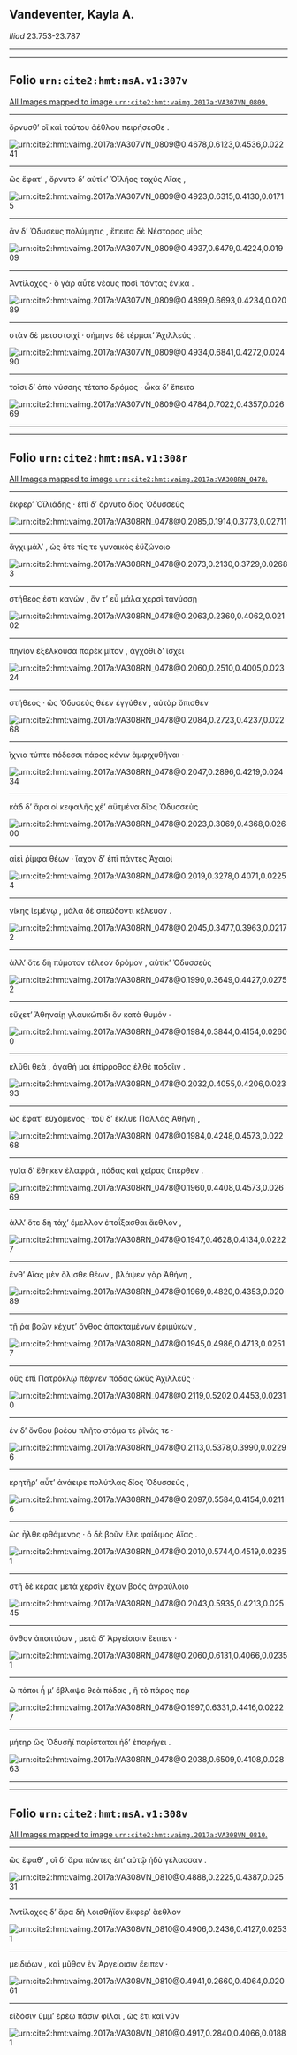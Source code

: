 ## Vandeventer, Kayla A.

*Iliad* 23.753-23.787

---

---

## **Folio `urn:cite2:hmt:msA.v1:307v`**



[All Images mapped to image `urn:cite2:hmt:vaimg.2017a:VA307VN_0809`.](http://www.homermultitext.org/ict2/index.html?urn=urn:cite2:hmt:vaimg.2017a:VA307VN_0809@0.4678,0.6123,0.4536,0.02241&urn=urn:cite2:hmt:vaimg.2017a:VA307VN_0809@0.4923,0.6315,0.4130,0.01715&urn=urn:cite2:hmt:vaimg.2017a:VA307VN_0809@0.4937,0.6479,0.4224,0.01909&urn=urn:cite2:hmt:vaimg.2017a:VA307VN_0809@0.4899,0.6693,0.4234,0.02089&urn=urn:cite2:hmt:vaimg.2017a:VA307VN_0809@0.4934,0.6841,0.4272,0.02490&urn=urn:cite2:hmt:vaimg.2017a:VA307VN_0809@0.4784,0.7022,0.4357,0.02669)

---- 

 ὄρνυσθʼ οἳ καὶ τούτου ἀέθλου πειρήσεσθε .

![urn:cite2:hmt:vaimg.2017a:VA307VN_0809@0.4678,0.6123,0.4536,0.02241](http://beta.hpcc.uh.edu/scs/image/500/500/urn:cite2:hmt:vaimg.2017a:VA307VN_0809@0.4678,0.6123,0.4536,0.02241)

---- 

 ὣς ἔφατʼ , ὄρνυτο δʼ αὐτίκʼ Ὀϊλῆος ταχὺς Αἴας ,

![urn:cite2:hmt:vaimg.2017a:VA307VN_0809@0.4923,0.6315,0.4130,0.01715](http://beta.hpcc.uh.edu/scs/image/500/500/urn:cite2:hmt:vaimg.2017a:VA307VN_0809@0.4923,0.6315,0.4130,0.01715)

---- 

 ἂν δʼ Ὀδυσεὺς πολύμητις , ἔπειτα δὲ Νέστορος υἱὸς

![urn:cite2:hmt:vaimg.2017a:VA307VN_0809@0.4937,0.6479,0.4224,0.01909](http://beta.hpcc.uh.edu/scs/image/500/500/urn:cite2:hmt:vaimg.2017a:VA307VN_0809@0.4937,0.6479,0.4224,0.01909)

---- 

 Ἀντίλοχος · ὃ γὰρ αὖτε νέους ποσὶ πάντας ἐνίκα .

![urn:cite2:hmt:vaimg.2017a:VA307VN_0809@0.4899,0.6693,0.4234,0.02089](http://beta.hpcc.uh.edu/scs/image/500/500/urn:cite2:hmt:vaimg.2017a:VA307VN_0809@0.4899,0.6693,0.4234,0.02089)

---- 

 στὰν δὲ μεταστοιχί · σήμηνε δὲ τέρματʼ Ἀχιλλεύς .

![urn:cite2:hmt:vaimg.2017a:VA307VN_0809@0.4934,0.6841,0.4272,0.02490](http://beta.hpcc.uh.edu/scs/image/500/500/urn:cite2:hmt:vaimg.2017a:VA307VN_0809@0.4934,0.6841,0.4272,0.02490)

---- 

 τοῖσι δʼ ἀπὸ νύσσης τέτατο δρόμος · ὦκα δʼ ἔπειτα

![urn:cite2:hmt:vaimg.2017a:VA307VN_0809@0.4784,0.7022,0.4357,0.02669](http://beta.hpcc.uh.edu/scs/image/500/500/urn:cite2:hmt:vaimg.2017a:VA307VN_0809@0.4784,0.7022,0.4357,0.02669)

---

---

## **Folio `urn:cite2:hmt:msA.v1:308r`**



[All Images mapped to image `urn:cite2:hmt:vaimg.2017a:VA308RN_0478`.](http://www.homermultitext.org/ict2/index.html?urn=urn:cite2:hmt:vaimg.2017a:VA308RN_0478@0.2085,0.1914,0.3773,0.02711&urn=urn:cite2:hmt:vaimg.2017a:VA308RN_0478@0.2073,0.2130,0.3729,0.02683&urn=urn:cite2:hmt:vaimg.2017a:VA308RN_0478@0.2063,0.2360,0.4062,0.02102&urn=urn:cite2:hmt:vaimg.2017a:VA308RN_0478@0.2060,0.2510,0.4005,0.02324&urn=urn:cite2:hmt:vaimg.2017a:VA308RN_0478@0.2084,0.2723,0.4237,0.02268&urn=urn:cite2:hmt:vaimg.2017a:VA308RN_0478@0.2047,0.2896,0.4219,0.02434&urn=urn:cite2:hmt:vaimg.2017a:VA308RN_0478@0.2023,0.3069,0.4368,0.02600&urn=urn:cite2:hmt:vaimg.2017a:VA308RN_0478@0.2019,0.3278,0.4071,0.02254&urn=urn:cite2:hmt:vaimg.2017a:VA308RN_0478@0.2045,0.3477,0.3963,0.02172&urn=urn:cite2:hmt:vaimg.2017a:VA308RN_0478@0.1990,0.3649,0.4427,0.02752&urn=urn:cite2:hmt:vaimg.2017a:VA308RN_0478@0.1984,0.3844,0.4154,0.02600&urn=urn:cite2:hmt:vaimg.2017a:VA308RN_0478@0.2032,0.4055,0.4206,0.02393&urn=urn:cite2:hmt:vaimg.2017a:VA308RN_0478@0.1984,0.4248,0.4573,0.02268&urn=urn:cite2:hmt:vaimg.2017a:VA308RN_0478@0.1960,0.4408,0.4573,0.02669&urn=urn:cite2:hmt:vaimg.2017a:VA308RN_0478@0.1947,0.4628,0.4134,0.02227&urn=urn:cite2:hmt:vaimg.2017a:VA308RN_0478@0.1969,0.4820,0.4353,0.02089&urn=urn:cite2:hmt:vaimg.2017a:VA308RN_0478@0.1945,0.4986,0.4713,0.02517&urn=urn:cite2:hmt:vaimg.2017a:VA308RN_0478@0.2119,0.5202,0.4453,0.02310&urn=urn:cite2:hmt:vaimg.2017a:VA308RN_0478@0.2113,0.5378,0.3990,0.02296&urn=urn:cite2:hmt:vaimg.2017a:VA308RN_0478@0.2097,0.5584,0.4154,0.02116&urn=urn:cite2:hmt:vaimg.2017a:VA308RN_0478@0.2010,0.5744,0.4519,0.02351&urn=urn:cite2:hmt:vaimg.2017a:VA308RN_0478@0.2043,0.5935,0.4213,0.02545&urn=urn:cite2:hmt:vaimg.2017a:VA308RN_0478@0.2060,0.6131,0.4066,0.02351&urn=urn:cite2:hmt:vaimg.2017a:VA308RN_0478@0.1997,0.6331,0.4416,0.02227&urn=urn:cite2:hmt:vaimg.2017a:VA308RN_0478@0.2038,0.6509,0.4108,0.02863)

---- 

 ἔκφερʼ Ὀϊλιάδης · ἐπὶ δʼ ὄρνυτο δῖος Ὀδυσσεὺς

![urn:cite2:hmt:vaimg.2017a:VA308RN_0478@0.2085,0.1914,0.3773,0.02711](http://beta.hpcc.uh.edu/scs/image/500/500/urn:cite2:hmt:vaimg.2017a:VA308RN_0478@0.2085,0.1914,0.3773,0.02711)

---- 

 ἄγχι μάλʼ , ὡς ὅτε τίς τε γυναικὸς ἐϋζώνοιο

![urn:cite2:hmt:vaimg.2017a:VA308RN_0478@0.2073,0.2130,0.3729,0.02683](http://beta.hpcc.uh.edu/scs/image/500/500/urn:cite2:hmt:vaimg.2017a:VA308RN_0478@0.2073,0.2130,0.3729,0.02683)

---- 

 στήθεός ἐστι κανών , ὅν τʼ εὖ μάλα χερσὶ τανύσσῃ

![urn:cite2:hmt:vaimg.2017a:VA308RN_0478@0.2063,0.2360,0.4062,0.02102](http://beta.hpcc.uh.edu/scs/image/500/500/urn:cite2:hmt:vaimg.2017a:VA308RN_0478@0.2063,0.2360,0.4062,0.02102)

---- 

 πηνίον ἐξέλκουσα παρὲκ μίτον , ἀγχόθι δʼ ἴσχει

![urn:cite2:hmt:vaimg.2017a:VA308RN_0478@0.2060,0.2510,0.4005,0.02324](http://beta.hpcc.uh.edu/scs/image/500/500/urn:cite2:hmt:vaimg.2017a:VA308RN_0478@0.2060,0.2510,0.4005,0.02324)

---- 

 στήθεος · ὣς Ὀδυσεὺς θέεν ἐγγύθεν , αὐτὰρ ὄπισθεν

![urn:cite2:hmt:vaimg.2017a:VA308RN_0478@0.2084,0.2723,0.4237,0.02268](http://beta.hpcc.uh.edu/scs/image/500/500/urn:cite2:hmt:vaimg.2017a:VA308RN_0478@0.2084,0.2723,0.4237,0.02268)

---- 

 ἴχνια τύπτε πόδεσσι πάρος κόνιν ἀμφιχυθῆναι ·

![urn:cite2:hmt:vaimg.2017a:VA308RN_0478@0.2047,0.2896,0.4219,0.02434](http://beta.hpcc.uh.edu/scs/image/500/500/urn:cite2:hmt:vaimg.2017a:VA308RN_0478@0.2047,0.2896,0.4219,0.02434)

---- 

 κὰδ δʼ ἄρα οἱ κεφαλῆς χέʼ ἀϋτμένα δῖος Ὀδυσσεὺς

![urn:cite2:hmt:vaimg.2017a:VA308RN_0478@0.2023,0.3069,0.4368,0.02600](http://beta.hpcc.uh.edu/scs/image/500/500/urn:cite2:hmt:vaimg.2017a:VA308RN_0478@0.2023,0.3069,0.4368,0.02600)

---- 

 αἰεὶ ῥίμφα θέων · ἴαχον δʼ ἐπὶ πάντες Ἀχαιοὶ

![urn:cite2:hmt:vaimg.2017a:VA308RN_0478@0.2019,0.3278,0.4071,0.02254](http://beta.hpcc.uh.edu/scs/image/500/500/urn:cite2:hmt:vaimg.2017a:VA308RN_0478@0.2019,0.3278,0.4071,0.02254)

---- 

 νίκης ἱεμένῳ , μάλα δὲ σπεύδοντι κέλευον .

![urn:cite2:hmt:vaimg.2017a:VA308RN_0478@0.2045,0.3477,0.3963,0.02172](http://beta.hpcc.uh.edu/scs/image/500/500/urn:cite2:hmt:vaimg.2017a:VA308RN_0478@0.2045,0.3477,0.3963,0.02172)

---- 

 ἀλλʼ ὅτε δὴ πύματον τέλεον δρόμον , αὐτίκʼ Ὀδυσσεὺς

![urn:cite2:hmt:vaimg.2017a:VA308RN_0478@0.1990,0.3649,0.4427,0.02752](http://beta.hpcc.uh.edu/scs/image/500/500/urn:cite2:hmt:vaimg.2017a:VA308RN_0478@0.1990,0.3649,0.4427,0.02752)

---- 

 εὔχετʼ Ἀθηναίῃ γλαυκώπιδι ὃν κατὰ θυμόν ·

![urn:cite2:hmt:vaimg.2017a:VA308RN_0478@0.1984,0.3844,0.4154,0.02600](http://beta.hpcc.uh.edu/scs/image/500/500/urn:cite2:hmt:vaimg.2017a:VA308RN_0478@0.1984,0.3844,0.4154,0.02600)

---- 

 κλῦθι θεά , ἀγαθή μοι ἐπίρροθος ἐλθὲ ποδοῖιν .

![urn:cite2:hmt:vaimg.2017a:VA308RN_0478@0.2032,0.4055,0.4206,0.02393](http://beta.hpcc.uh.edu/scs/image/500/500/urn:cite2:hmt:vaimg.2017a:VA308RN_0478@0.2032,0.4055,0.4206,0.02393)

---- 

 ὣς ἔφατʼ εὐχόμενος · τοῦ δʼ ἔκλυε Παλλὰς Ἀθήνη ,

![urn:cite2:hmt:vaimg.2017a:VA308RN_0478@0.1984,0.4248,0.4573,0.02268](http://beta.hpcc.uh.edu/scs/image/500/500/urn:cite2:hmt:vaimg.2017a:VA308RN_0478@0.1984,0.4248,0.4573,0.02268)

---- 

 γυῖα δʼ ἔθηκεν ἐλαφρά , πόδας καὶ χεῖρας ὕπερθεν .

![urn:cite2:hmt:vaimg.2017a:VA308RN_0478@0.1960,0.4408,0.4573,0.02669](http://beta.hpcc.uh.edu/scs/image/500/500/urn:cite2:hmt:vaimg.2017a:VA308RN_0478@0.1960,0.4408,0.4573,0.02669)

---- 

 ἀλλʼ ὅτε δὴ τάχʼ ἔμελλον ἐπαΐξασθαι ἄεθλον ,

![urn:cite2:hmt:vaimg.2017a:VA308RN_0478@0.1947,0.4628,0.4134,0.02227](http://beta.hpcc.uh.edu/scs/image/500/500/urn:cite2:hmt:vaimg.2017a:VA308RN_0478@0.1947,0.4628,0.4134,0.02227)

---- 

 ἔνθʼ Αἴας μὲν ὄλισθε θέων , βλάψεν γὰρ Ἀθήνη ,

![urn:cite2:hmt:vaimg.2017a:VA308RN_0478@0.1969,0.4820,0.4353,0.02089](http://beta.hpcc.uh.edu/scs/image/500/500/urn:cite2:hmt:vaimg.2017a:VA308RN_0478@0.1969,0.4820,0.4353,0.02089)

---- 

 τῇ ῥα βοῶν κέχυτʼ ὄνθος ἀποκταμένων ἐριμύκων ,

![urn:cite2:hmt:vaimg.2017a:VA308RN_0478@0.1945,0.4986,0.4713,0.02517](http://beta.hpcc.uh.edu/scs/image/500/500/urn:cite2:hmt:vaimg.2017a:VA308RN_0478@0.1945,0.4986,0.4713,0.02517)

---- 

 οὓς ἐπὶ Πατρόκλῳ πέφνεν πόδας ὠκὺς Ἀχιλλεύς ·

![urn:cite2:hmt:vaimg.2017a:VA308RN_0478@0.2119,0.5202,0.4453,0.02310](http://beta.hpcc.uh.edu/scs/image/500/500/urn:cite2:hmt:vaimg.2017a:VA308RN_0478@0.2119,0.5202,0.4453,0.02310)

---- 

 ἐν δʼ ὄνθου βοέου πλῆτο στόμα τε ῥῖνάς τε ·

![urn:cite2:hmt:vaimg.2017a:VA308RN_0478@0.2113,0.5378,0.3990,0.02296](http://beta.hpcc.uh.edu/scs/image/500/500/urn:cite2:hmt:vaimg.2017a:VA308RN_0478@0.2113,0.5378,0.3990,0.02296)

---- 

 κρητῆρʼ αὖτʼ ἀνάειρε πολύτλας δῖος Ὀδυσσεύς ,

![urn:cite2:hmt:vaimg.2017a:VA308RN_0478@0.2097,0.5584,0.4154,0.02116](http://beta.hpcc.uh.edu/scs/image/500/500/urn:cite2:hmt:vaimg.2017a:VA308RN_0478@0.2097,0.5584,0.4154,0.02116)

---- 

 ὡς ἦλθε φθάμενος · ὃ δὲ βοῦν ἕλε φαίδιμος Αἴας .

![urn:cite2:hmt:vaimg.2017a:VA308RN_0478@0.2010,0.5744,0.4519,0.02351](http://beta.hpcc.uh.edu/scs/image/500/500/urn:cite2:hmt:vaimg.2017a:VA308RN_0478@0.2010,0.5744,0.4519,0.02351)

---- 

 στῆ δὲ κέρας μετὰ χερσὶν ἔχων βοὸς ἀγραύλοιο

![urn:cite2:hmt:vaimg.2017a:VA308RN_0478@0.2043,0.5935,0.4213,0.02545](http://beta.hpcc.uh.edu/scs/image/500/500/urn:cite2:hmt:vaimg.2017a:VA308RN_0478@0.2043,0.5935,0.4213,0.02545)

---- 

 ὄνθον ἀποπτύων , μετὰ δʼ Ἀργείοισιν ἔειπεν ·

![urn:cite2:hmt:vaimg.2017a:VA308RN_0478@0.2060,0.6131,0.4066,0.02351](http://beta.hpcc.uh.edu/scs/image/500/500/urn:cite2:hmt:vaimg.2017a:VA308RN_0478@0.2060,0.6131,0.4066,0.02351)

---- 

 ὢ πόποι ἦ μʼ ἔβλαψε θεὰ πόδας , ἣ τὸ πάρος περ

![urn:cite2:hmt:vaimg.2017a:VA308RN_0478@0.1997,0.6331,0.4416,0.02227](http://beta.hpcc.uh.edu/scs/image/500/500/urn:cite2:hmt:vaimg.2017a:VA308RN_0478@0.1997,0.6331,0.4416,0.02227)

---- 

 μήτηρ ὣς Ὀδυσῆϊ παρίσταται ἠδʼ ἐπαρήγει .

![urn:cite2:hmt:vaimg.2017a:VA308RN_0478@0.2038,0.6509,0.4108,0.02863](http://beta.hpcc.uh.edu/scs/image/500/500/urn:cite2:hmt:vaimg.2017a:VA308RN_0478@0.2038,0.6509,0.4108,0.02863)

---

---

## **Folio `urn:cite2:hmt:msA.v1:308v`**



[All Images mapped to image `urn:cite2:hmt:vaimg.2017a:VA308VN_0810`.](http://www.homermultitext.org/ict2/index.html?urn=urn:cite2:hmt:vaimg.2017a:VA308VN_0810@0.4888,0.2225,0.4387,0.02531&urn=urn:cite2:hmt:vaimg.2017a:VA308VN_0810@0.4906,0.2436,0.4127,0.02531&urn=urn:cite2:hmt:vaimg.2017a:VA308VN_0810@0.4941,0.2660,0.4064,0.02061&urn=urn:cite2:hmt:vaimg.2017a:VA308VN_0810@0.4917,0.2840,0.4066,0.01881)

---- 

 ὣς ἔφαθʼ , οἳ δʼ ἄρα πάντες ἐπʼ αὐτῷ ἡδὺ γέλασσαν .

![urn:cite2:hmt:vaimg.2017a:VA308VN_0810@0.4888,0.2225,0.4387,0.02531](http://beta.hpcc.uh.edu/scs/image/500/500/urn:cite2:hmt:vaimg.2017a:VA308VN_0810@0.4888,0.2225,0.4387,0.02531)

---- 

 Ἀντίλοχος δʼ ἄρα δὴ λοισθήϊον ἔκφερʼ ἄεθλον

![urn:cite2:hmt:vaimg.2017a:VA308VN_0810@0.4906,0.2436,0.4127,0.02531](http://beta.hpcc.uh.edu/scs/image/500/500/urn:cite2:hmt:vaimg.2017a:VA308VN_0810@0.4906,0.2436,0.4127,0.02531)

---- 

 μειδιόων , καὶ μῦθον ἐν Ἀργείοισιν ἔειπεν ·

![urn:cite2:hmt:vaimg.2017a:VA308VN_0810@0.4941,0.2660,0.4064,0.02061](http://beta.hpcc.uh.edu/scs/image/500/500/urn:cite2:hmt:vaimg.2017a:VA308VN_0810@0.4941,0.2660,0.4064,0.02061)

---- 

 εἰδόσιν ὔμμʼ ἐρέω πᾶσιν φίλοι , ὡς ἔτι καὶ νῦν

![urn:cite2:hmt:vaimg.2017a:VA308VN_0810@0.4917,0.2840,0.4066,0.01881](http://beta.hpcc.uh.edu/scs/image/500/500/urn:cite2:hmt:vaimg.2017a:VA308VN_0810@0.4917,0.2840,0.4066,0.01881)